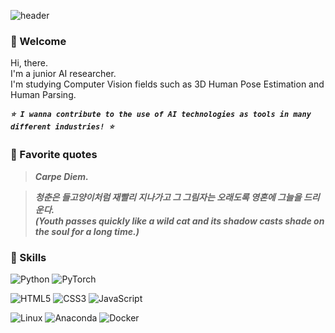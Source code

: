 ![header](https://capsule-render.vercel.app/api?type=rounded&color=FAFAFA&text=Eunae's%20Garden🌱&height=100&fontSize=35)

### 👋 Welcome
<p>
  Hi, there.</br>
  I'm a junior AI researcher.</br>
  I'm studying Computer Vision fields such as 3D Human Pose Estimation and Human Parsing.</br>
</p>
 
 ***`⭐ I wanna contribute to the use of AI technologies as tools in many different industries! ⭐`***

### 📌 Favorite quotes
> ***Carpe Diem.***</br>

> ***청춘은 들고양이처럼 재빨리 지나가고 그 그림자는 오래도록 영혼에 그늘을 드리운다.</br>***
> ***(Youth passes quickly like a wild cat and its shadow casts shade on the soul for a long time.)***

### 🔨 Skills
![Python](https://img.shields.io/badge/python-3670A0?style=for-the-badge&logo=python&logoColor=ffdd54)
![PyTorch](https://img.shields.io/badge/PyTorch-%23EE4C2C.svg?style=for-the-badge&logo=PyTorch&logoColor=white)
  

![HTML5](https://img.shields.io/badge/html5-%23E34F26.svg?style=for-the-badge&logo=html5&logoColor=white)
![CSS3](https://img.shields.io/badge/css3-%231572B6.svg?style=for-the-badge&logo=css3&logoColor=white)
![JavaScript](https://img.shields.io/badge/javascript-%23323330.svg?style=for-the-badge&logo=javascript&logoColor=%23F7DF1E)


![Linux](https://img.shields.io/badge/Linux-FCC624?style=for-the-badge&logo=linux&logoColor=black)
![Anaconda](https://img.shields.io/badge/Anaconda-%2344A833.svg?style=for-the-badge&logo=anaconda&logoColor=white)
![Docker](https://img.shields.io/badge/docker-%230db7ed.svg?style=for-the-badge&logo=docker&logoColor=white)


<!--
**Mia-estudiante/Mia-estudiante** is a ✨ _special_ ✨ repository because its `README.md` (this file) appears on your GitHub profile.

Here are some ideas to get you started:

- 🔭 I’m currently working on ...
- 🌱 I’m currently learning ...
- 👯 I’m looking to collaborate on ...
- 🤔 I’m looking for help with ...
- 💬 Ask me about ...
- 📫 How to reach me: ...
- 😄 Pronouns: ...
- ⚡ Fun fact: ...
-->
